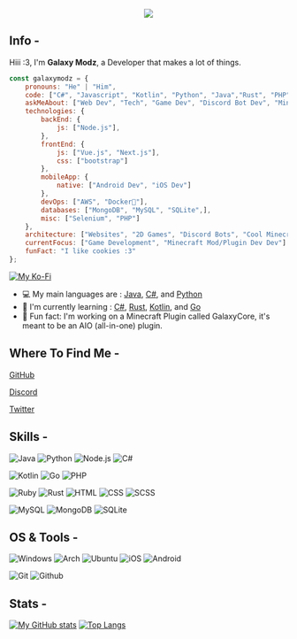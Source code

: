 <p align="center">
    <img src="https://github.com/GalaxyModzYT/GalaxyModzYT/blob/main/MenheraChanChibiGIF.gif" />
</p>

## Info -

Hiii :3, I'm **Galaxy Modz**, a Developer that makes a lot of things.

```javascript
const galaxymodz = {
    pronouns: "He" | "Him",
    code: ["C#", "Javascript", "Kotlin", "Python", "Java","Rust", "PHP", "Go", "HTML", "CSS", "SCSS"],
    askMeAbout: ["Web Dev", "Tech", "Game Dev", "Discord Bot Dev", "Minecraft Mod/Plugin Dev"],
    technologies: {
        backEnd: {
            js: ["Node.js"],
        },
        frontEnd: {
            js: ["Vue.js", "Next.js"],
            css: ["bootstrap"]
        },
        mobileApp: {
            native: ["Android Dev", "iOS Dev"]
        },
        devOps: ["AWS", "Docker🐳"],
        databases: ["MongoDB", "MySQL", "SQLite",],
        misc: ["Selenium", "PHP"]
    },
    architecture: ["Websites", "2D Games", "Discord Bots", "Cool Minecraft Plugins/Mods"],
    currentFocus: ["Game Development", "Minecraft Mod/Plugin Dev Dev"]
    funFact: "I like cookies :3"
};
```
[![My Ko-Fi](https://ko-fi.com/img/githubbutton_sm.svg)](https://ko-fi.com/A0A7JKG27)


- :computer: My main languages are : [Java](https://www.oracle.com/in/java/technologies/javase-downloads.html), [C#](https://learn.microsoft.com/en-us/dotnet/csharp/), and [Python](https://www.python.org)
- :school: I'm currently learning : [C#](https://learn.microsoft.com/en-us/dotnet/csharp/), [Rust](https://rust-lang.org), [Kotlin](https://kotlinlang.org), and [Go](https://go.dev)
- :dart: Fun fact: I'm working on a Minecraft Plugin called GalaxyCore, it's meant to be an AIO (all-in-one) plugin.

## Where To Find Me -

[GitHub](https://github.com/GalaxyModzYT)

[Discord](https://discord.gg/pj75Emch8p)

[Twitter](https://twitter.com/GalaxyModz4)

## Skills -

![Java](https://img.shields.io/badge/Java-ED8B00?style=for-the-badge&logo=java&logoColor=white)
![Python](https://img.shields.io/badge/Python-14354C?style=for-the-badge&logo=python&logoColor=white)
![Node.js](https://img.shields.io/badge/Node.js-43853D?style=for-the-badge&logo=node.js&logoColor=white)
![C#](https://img.shields.io/badge/c%23-%23239120.svg?style=for-the-badge&logo=c-sharp&logoColor=white)

![Kotlin](https://img.shields.io/badge/Kotlin-0095D5?&style=for-the-badge&logo=kotlin&logoColor=white)
![Go](https://img.shields.io/badge/Go-00ADD8?style=for-the-badge&logo=go&logoColor=white)
![PHP](https://img.shields.io/badge/PHP-777BB4?style=for-the-badge&logo=php&logoColor=white)

![Ruby](https://img.shields.io/badge/Ruby-CC342D?style=for-the-badge&logo=ruby&logoColor=white)
![Rust](https://img.shields.io/badge/Rust-000000?style=for-the-badge&logo=rust&logoColor=white)
![HTML](https://img.shields.io/badge/HTML5-E34F26?style=for-the-badge&logo=html5&logoColor=white)
![CSS](https://img.shields.io/badge/CSS3-1572B6?style=for-the-badge&logo=css3&logoColor=white)
![SCSS](https://img.shields.io/badge/Sass-CC6699?style=for-the-badge&logo=sass&logoColor=white)

![MySQL](https://img.shields.io/badge/MySQL-00000F?style=for-the-badge&logo=mysql&logoColor=white)
![MongoDB](https://img.shields.io/badge/MongoDB-4EA94B?style=for-the-badge&logo=mongodb&logoColor=white)
![SQLite](https://img.shields.io/badge/SQLite-07405E?style=for-the-badge&logo=sqlite&logoColor=white)

## OS & Tools -

![Windows](https://img.shields.io/badge/Windows-0078D6?style=for-the-badge&logo=windows&logoColor=white)
![Arch](https://img.shields.io/badge/Arch%20Linux-1793D1?logo=arch-linux&logoColor=fff&style=for-the-badge)
![Ubuntu](https://img.shields.io/badge/Ubuntu-E95420?style=for-the-badge&logo=ubuntu&logoColor=white)
![iOS](https://img.shields.io/badge/iOS-000000?style=for-the-badge&logo=ios&logoColor=white)
![Android](https://img.shields.io/badge/Android-3DDC84?style=for-the-badge&logo=android&logoColor=white)

![Git](https://img.shields.io/badge/-Git-F05032?logo=Git&style=for-the-badge&logoColor=white)
![Github](https://img.shields.io/badge/-Github-181717?logo=Github&style=for-the-badge&logoColor=white)

## Stats -

[![My GitHub stats](https://github-readme-stats.vercel.app/api?username=GalaxyModzYT)](https://github.com/anuraghazra/github-readme-stats)
[![Top Langs](https://github-readme-stats.vercel.app/api/top-langs/?username=galaxymodzyt)](https://github.com/anuraghazra/github-readme-stats)
